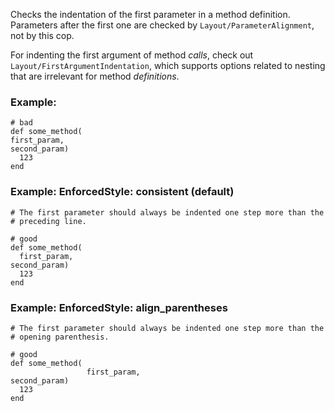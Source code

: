 Checks the indentation of the first parameter in a method
definition. Parameters after the first one are checked by
`Layout/ParameterAlignment`, not by this cop.

For indenting the first argument of method _calls_, check out
`Layout/FirstArgumentIndentation`, which supports options related to
nesting that are irrelevant for method _definitions_.

### Example:

    # bad
    def some_method(
    first_param,
    second_param)
      123
    end

### Example: EnforcedStyle: consistent (default)
    # The first parameter should always be indented one step more than the
    # preceding line.

    # good
    def some_method(
      first_param,
    second_param)
      123
    end

### Example: EnforcedStyle: align_parentheses
    # The first parameter should always be indented one step more than the
    # opening parenthesis.

    # good
    def some_method(
                     first_param,
    second_param)
      123
    end